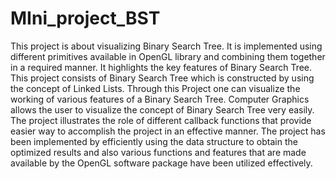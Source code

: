 # MIni_project_BST

This project is about visualizing Binary Search Tree. It is implemented using different primitives available in OpenGL library and combining them together in a required manner. It highlights the key features of Binary Search Tree. This project consists of Binary Search Tree which is constructed by using the concept of Linked Lists. Through this Project one can visualize the working of various features of a Binary Search Tree. Computer Graphics allows the user to visualize the concept of Binary Search Tree very easily. The project illustrates the role of different callback functions that provide easier way to accomplish the project in an effective manner. The project has been implemented by efficiently using the data structure to obtain the optimized results and also various functions and features that are made available by the OpenGL software package have been utilized effectively. 
